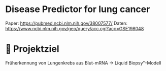 # Disease Predictor for lung cancer

Paper: https://pubmed.ncbi.nlm.nih.gov/38007577/
Daten: https://www.ncbi.nlm.nih.gov/geo/query/acc.cgi?acc=GSE198048

# 🎯 Projektziel
Früherkennung von Lungenkrebs aus Blut-mRNA -> Liquid Biopsy"-Modell



